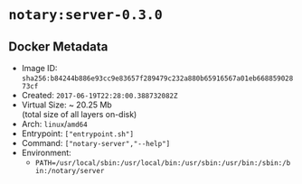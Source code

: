 # `notary:server-0.3.0`

## Docker Metadata

- Image ID: `sha256:b84244b886e93cc9e83657f289479c232a880b65916567a01eb66885902873cf`
- Created: `2017-06-19T22:28:00.388732082Z`
- Virtual Size: ~ 20.25 Mb  
  (total size of all layers on-disk)
- Arch: `linux`/`amd64`
- Entrypoint: `["entrypoint.sh"]`
- Command: `["notary-server","--help"]`
- Environment:
  - `PATH=/usr/local/sbin:/usr/local/bin:/usr/sbin:/usr/bin:/sbin:/bin:/notary/server`
